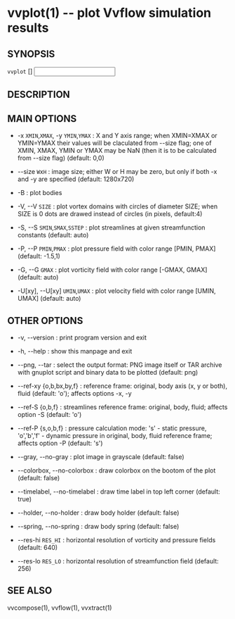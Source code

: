 vvplot(1) -- plot Vvflow simulation results
====

## SYNOPSIS

`vvplot` [<OPTIONS>] <INPUT> <TARGET>

## DESCRIPTION

## MAIN OPTIONS

  * -x `XMIN`,`XMAX`, -y `YMIN`,`YMAX` :
    X and Y axis range;
    when XMIN=XMAX or YMIN=YMAX their values will be claculated from --size flag;
    one of XMIN, XMAX, YMIN or YMAX may be NaN (then it is to be calculated from --size flag)
    (default: 0,0)

  * --size `W`x`H` :
    image size;
    either W or H may be zero, but only if both -x and -y are specified
    (default: 1280x720)

  * -B :
    plot bodies

  * -V, --V `SIZE` :
    plot vortex domains with circles of diameter SIZE;
    when SIZE is 0 dots are drawed instead of circles
    (in pixels, default:4)

  * -S, --S `SMIN`,`SMAX`,`SSTEP` :
    plot streamlines at given streamfunction constants
    (default: auto)

  * -P, --P `PMIN`,`PMAX` :
    plot pressure field with color range \[PMIN, PMAX\]
    (default: -1.5,1)

  * -G, --G `GMAX` :
    plot vorticity field with color range \[-GMAX, GMAX\]
    (default: auto)

  * -U[xy], --U[xy] `UMIN`,`UMAX` :
    plot velocity field with color range \[UMIN, UMAX\]
    (default: auto)

## OTHER OPTIONS

  * -v, --version :
    print program version and exit

  * -h, --help :
    show this manpage and exit

  * --png, --tar :
    select the output format: PNG image itself or TAR archive
    with gnuplot script and binary data to be plotted
    (default: png)

  * --ref-xy {o,b,bx,by,f} :
    reference frame: original, body axis (x, y or both), fluid (default: 'o'); affects options -x, -y

  * --ref-S {o,b,f} :
    streamlines reference frame: original, body, fluid;
    affects option -S
    (default: 'o')

  * --ref-P {s,o,b,f} :
    pressure calculation mode:
    's' - static pressure,
    'o','b','f' - dynamic pressure in original, body, fluid reference frame;
    affects option -P
    (default: 's')

  * --gray, --no-gray :
    plot image in grayscale (default: false)

  * --colorbox, --no-colorbox :
    draw colorbox on the bootom of the plot (default: false)

  * --timelabel, --no-timelabel :
    draw time label in top left corner (default: true)

  * --holder, --no-holder :
    draw body holder (default: false)

  * --spring, --no-spring :
    draw body spring (default: false)

  * --res-hi `RES_HI` :
    horizontal resolution of vorticity and pressure fields (default: 640)

  * --res-lo `RES_LO` :
    horizontal resolution of streamfunction field (default: 256)


## SEE ALSO
  vvcompose(1), vvflow(1), vvxtract(1)
